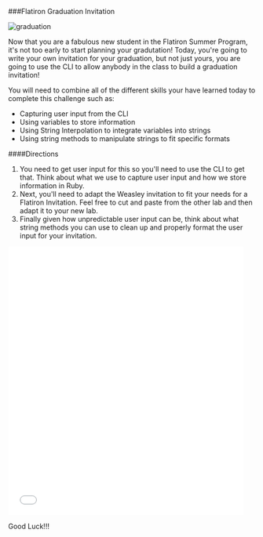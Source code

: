 ###Flatiron Graduation Invitation

![graduation](http://i.giphy.com/qLHzYjlA2FW8g.gif)

Now that you are a fabulous new student in the Flatiron Summer Program, it's not too early to start planning your gradutation!  Today, you're going to write your own invitation for your graduation, but not just yours, you are going to use the CLI to allow anybody in the class to build a graduation invitation!

You will need to combine all of the different skills your have learned today to complete this challenge such as:
+  Capturing user input from the CLI
+  Using variables to store information
+  Using String Interpolation to integrate variables into strings
+  Using string methods to manipulate strings to fit specific formats

####Directions

1.  You need to get user input for this so you'll need to use the CLI to get that.  Think about what we use to capture user input and how we store information in Ruby.
2.  Next, you'll need to adapt the Weasley invitation to fit your needs for a Flatiron Invitation.  Feel free to cut and paste from the other lab and then adapt it to your new lab.
3.  Finally given how unpredictable user input can be, think about what string methods you can use to clean up and properly format the user input for your invitation.

<iframe src="//giphy.com/embed/3oEduUGL2JaSK7oS76" width="480" height="548" frameBorder="0" style="max-width: 100%" class="giphy-embed" webkitAllowFullScreen mozallowfullscreen allowFullScreen></iframe>

Good Luck!!!

